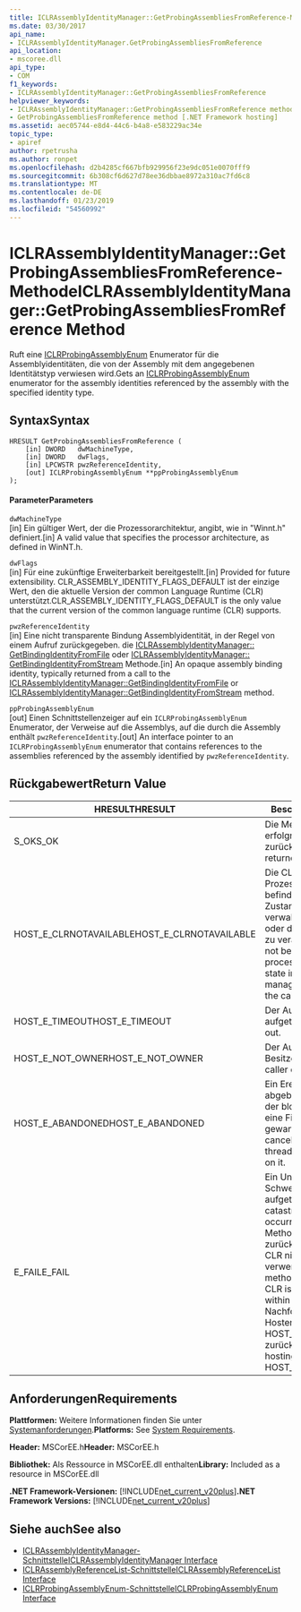 ```yaml
---
title: ICLRAssemblyIdentityManager::GetProbingAssembliesFromReference-Methode
ms.date: 03/30/2017
api_name:
- ICLRAssemblyIdentityManager.GetProbingAssembliesFromReference
api_location:
- mscoree.dll
api_type:
- COM
f1_keywords:
- ICLRAssemblyIdentityManager::GetProbingAssembliesFromReference
helpviewer_keywords:
- ICLRAssemblyIdentityManager::GetProbingAssembliesFromReference method [.NET Framework hosting]
- GetProbingAssembliesFromReference method [.NET Framework hosting]
ms.assetid: aec05744-e8d4-44c6-b4a8-e583229ac34e
topic_type:
- apiref
author: rpetrusha
ms.author: ronpet
ms.openlocfilehash: d2b4285cf667bfb929956f23e9dc051e0070fff9
ms.sourcegitcommit: 6b308cf6d627d78ee36dbbae8972a310ac7fd6c8
ms.translationtype: MT
ms.contentlocale: de-DE
ms.lasthandoff: 01/23/2019
ms.locfileid: "54560992"
---
```

# <a name="iclrassemblyidentitymanagergetprobingassembliesfromreference-method"></a><span data-ttu-id="d9c92-102">ICLRAssemblyIdentityManager::GetProbingAssembliesFromReference-Methode</span><span class="sxs-lookup"><span data-stu-id="d9c92-102">ICLRAssemblyIdentityManager::GetProbingAssembliesFromReference Method</span></span>
<span data-ttu-id="d9c92-103">Ruft eine [ICLRProbingAssemblyEnum](../../../../docs/framework/unmanaged-api/hosting/iclrprobingassemblyenum-interface.md) Enumerator für die Assemblyidentitäten, die von der Assembly mit dem angegebenen Identitätstyp verwiesen wird.</span><span class="sxs-lookup"><span data-stu-id="d9c92-103">Gets an [ICLRProbingAssemblyEnum](../../../../docs/framework/unmanaged-api/hosting/iclrprobingassemblyenum-interface.md) enumerator for the assembly identities referenced by the assembly with the specified identity type.</span></span>  
  
## <a name="syntax"></a><span data-ttu-id="d9c92-104">Syntax</span><span class="sxs-lookup"><span data-stu-id="d9c92-104">Syntax</span></span>  
  
```  
HRESULT GetProbingAssembliesFromReference (  
    [in] DWORD   dwMachineType,  
    [in] DWORD   dwFlags,  
    [in] LPCWSTR pwzReferenceIdentity,  
    [out] ICLRProbingAssemblyEnum **ppProbingAssemblyEnum  
);  
```  
  
#### <a name="parameters"></a><span data-ttu-id="d9c92-105">Parameter</span><span class="sxs-lookup"><span data-stu-id="d9c92-105">Parameters</span></span>  
 `dwMachineType`  
 <span data-ttu-id="d9c92-106">[in] Ein gültiger Wert, der die Prozessorarchitektur, angibt, wie in "Winnt.h" definiert.</span><span class="sxs-lookup"><span data-stu-id="d9c92-106">[in] A valid value that specifies the processor architecture, as defined in WinNT.h.</span></span>  
  
 `dwFlags`  
 <span data-ttu-id="d9c92-107">[in] Für eine zukünftige Erweiterbarkeit bereitgestellt.</span><span class="sxs-lookup"><span data-stu-id="d9c92-107">[in] Provided for future extensibility.</span></span> <span data-ttu-id="d9c92-108">CLR_ASSEMBLY_IDENTITY_FLAGS_DEFAULT ist der einzige Wert, den die aktuelle Version der common Language Runtime (CLR) unterstützt.</span><span class="sxs-lookup"><span data-stu-id="d9c92-108">CLR_ASSEMBLY_IDENTITY_FLAGS_DEFAULT is the only value that the current version of the common language runtime (CLR) supports.</span></span>  
  
 `pwzReferenceIdentity`  
 <span data-ttu-id="d9c92-109">[in] Eine nicht transparente Bindung Assemblyidentität, in der Regel von einem Aufruf zurückgegeben. die [ICLRAssemblyIdentityManager:: GetBindingIdentityFromFile](../../../../docs/framework/unmanaged-api/hosting/iclrassemblyidentitymanager-getbindingidentityfromfile-method.md) oder [ICLRAssemblyIdentityManager:: GetBindingIdentityFromStream](../../../../docs/framework/unmanaged-api/hosting/iclrassemblyidentitymanager-getbindingidentityfromstream-method.md) Methode.</span><span class="sxs-lookup"><span data-stu-id="d9c92-109">[in] An opaque assembly binding identity, typically returned from a call to the [ICLRAssemblyIdentityManager::GetBindingIdentityFromFile](../../../../docs/framework/unmanaged-api/hosting/iclrassemblyidentitymanager-getbindingidentityfromfile-method.md) or [ICLRAssemblyIdentityManager::GetBindingIdentityFromStream](../../../../docs/framework/unmanaged-api/hosting/iclrassemblyidentitymanager-getbindingidentityfromstream-method.md) method.</span></span>  
  
 `ppProbingAssemblyEnum`  
 <span data-ttu-id="d9c92-110">[out] Einen Schnittstellenzeiger auf ein `ICLRProbingAssemblyEnum` Enumerator, der Verweise auf die Assemblys, auf die durch die Assembly enthält `pwzReferenceIdentity`.</span><span class="sxs-lookup"><span data-stu-id="d9c92-110">[out] An interface pointer to an `ICLRProbingAssemblyEnum` enumerator that contains references to the assemblies referenced by the assembly identified by `pwzReferenceIdentity`.</span></span>  
  
## <a name="return-value"></a><span data-ttu-id="d9c92-111">Rückgabewert</span><span class="sxs-lookup"><span data-stu-id="d9c92-111">Return Value</span></span>  
  
|<span data-ttu-id="d9c92-112">HRESULT</span><span class="sxs-lookup"><span data-stu-id="d9c92-112">HRESULT</span></span>|<span data-ttu-id="d9c92-113">Beschreibung</span><span class="sxs-lookup"><span data-stu-id="d9c92-113">Description</span></span>|  
|-------------|-----------------|  
|<span data-ttu-id="d9c92-114">S_OK</span><span class="sxs-lookup"><span data-stu-id="d9c92-114">S_OK</span></span>|<span data-ttu-id="d9c92-115">Die Methode wurde erfolgreich zurückgegeben.</span><span class="sxs-lookup"><span data-stu-id="d9c92-115">The method returned successfully.</span></span>|  
|<span data-ttu-id="d9c92-116">HOST_E_CLRNOTAVAILABLE</span><span class="sxs-lookup"><span data-stu-id="d9c92-116">HOST_E_CLRNOTAVAILABLE</span></span>|<span data-ttu-id="d9c92-117">Die CLR wurde nicht in einen Prozess geladen und befindet sich in einem Zustand, in dem nicht verwalteten Code ausführen oder den Aufruf erfolgreich zu verarbeiten.</span><span class="sxs-lookup"><span data-stu-id="d9c92-117">The CLR has not been loaded into a process, or the CLR is in a state in which it cannot run managed code or process the call successfully.</span></span>|  
|<span data-ttu-id="d9c92-118">HOST_E_TIMEOUT</span><span class="sxs-lookup"><span data-stu-id="d9c92-118">HOST_E_TIMEOUT</span></span>|<span data-ttu-id="d9c92-119">Der Aufruf ist ein Timeout aufgetreten.</span><span class="sxs-lookup"><span data-stu-id="d9c92-119">The call timed out.</span></span>|  
|<span data-ttu-id="d9c92-120">HOST_E_NOT_OWNER</span><span class="sxs-lookup"><span data-stu-id="d9c92-120">HOST_E_NOT_OWNER</span></span>|<span data-ttu-id="d9c92-121">Der Aufrufer ist nicht Besitzer der Sperre.</span><span class="sxs-lookup"><span data-stu-id="d9c92-121">The caller does not own the lock.</span></span>|  
|<span data-ttu-id="d9c92-122">HOST_E_ABANDONED</span><span class="sxs-lookup"><span data-stu-id="d9c92-122">HOST_E_ABANDONED</span></span>|<span data-ttu-id="d9c92-123">Ein Ereignis wurde abgebrochen, während sich der blockierte Thread oder eine Fiber darauf gewartet.</span><span class="sxs-lookup"><span data-stu-id="d9c92-123">An event was canceled while a blocked thread or fiber was waiting on it.</span></span>|  
|<span data-ttu-id="d9c92-124">E_FAIL</span><span class="sxs-lookup"><span data-stu-id="d9c92-124">E_FAIL</span></span>|<span data-ttu-id="d9c92-125">Ein Unbekannter Schwerwiegender Fehler ist aufgetreten.</span><span class="sxs-lookup"><span data-stu-id="d9c92-125">An unknown catastrophic failure occurred.</span></span> <span data-ttu-id="d9c92-126">Wenn eine Methode E_FAIL zurückgegeben wird, ist die CLR nicht mehr im Prozess verwendet werden.</span><span class="sxs-lookup"><span data-stu-id="d9c92-126">If a method returns E_FAIL, the CLR is no longer usable within the process.</span></span> <span data-ttu-id="d9c92-127">Nachfolgende Aufrufe zum Hosten der Methoden HOST_E_CLRNOTAVAILABLE zurück.</span><span class="sxs-lookup"><span data-stu-id="d9c92-127">Subsequent calls to hosting methods return HOST_E_CLRNOTAVAILABLE.</span></span>|  
  
## <a name="requirements"></a><span data-ttu-id="d9c92-128">Anforderungen</span><span class="sxs-lookup"><span data-stu-id="d9c92-128">Requirements</span></span>  
 <span data-ttu-id="d9c92-129">**Plattformen:** Weitere Informationen finden Sie unter [Systemanforderungen](../../../../docs/framework/get-started/system-requirements.md).</span><span class="sxs-lookup"><span data-stu-id="d9c92-129">**Platforms:** See [System Requirements](../../../../docs/framework/get-started/system-requirements.md).</span></span>  
  
 <span data-ttu-id="d9c92-130">**Header:** MSCorEE.h</span><span class="sxs-lookup"><span data-stu-id="d9c92-130">**Header:** MSCorEE.h</span></span>  
  
 <span data-ttu-id="d9c92-131">**Bibliothek:** Als Ressource in MSCorEE.dll enthalten</span><span class="sxs-lookup"><span data-stu-id="d9c92-131">**Library:** Included as a resource in MSCorEE.dll</span></span>  
  
 <span data-ttu-id="d9c92-132">**.NET Framework-Versionen:** [!INCLUDE[net_current_v20plus](../../../../includes/net-current-v20plus-md.md)]</span><span class="sxs-lookup"><span data-stu-id="d9c92-132">**.NET Framework Versions:** [!INCLUDE[net_current_v20plus](../../../../includes/net-current-v20plus-md.md)]</span></span>  
  
## <a name="see-also"></a><span data-ttu-id="d9c92-133">Siehe auch</span><span class="sxs-lookup"><span data-stu-id="d9c92-133">See also</span></span>
- [<span data-ttu-id="d9c92-134">ICLRAssemblyIdentityManager-Schnittstelle</span><span class="sxs-lookup"><span data-stu-id="d9c92-134">ICLRAssemblyIdentityManager Interface</span></span>](../../../../docs/framework/unmanaged-api/hosting/iclrassemblyidentitymanager-interface.md)
- [<span data-ttu-id="d9c92-135">ICLRAssemblyReferenceList-Schnittstelle</span><span class="sxs-lookup"><span data-stu-id="d9c92-135">ICLRAssemblyReferenceList Interface</span></span>](../../../../docs/framework/unmanaged-api/hosting/iclrassemblyreferencelist-interface.md)
- [<span data-ttu-id="d9c92-136">ICLRProbingAssemblyEnum-Schnittstelle</span><span class="sxs-lookup"><span data-stu-id="d9c92-136">ICLRProbingAssemblyEnum Interface</span></span>](../../../../docs/framework/unmanaged-api/hosting/iclrprobingassemblyenum-interface.md)
